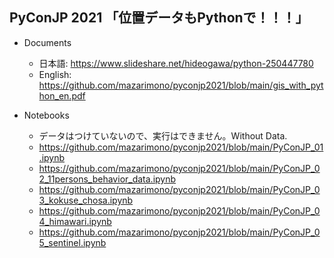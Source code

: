 ## PyConJP 2021 「位置データもPythonで！！！」

- Documents
    - 日本語: https://www.slideshare.net/hideogawa/python-250447780
    - English: https://github.com/mazarimono/pyconjp2021/blob/main/gis_with_python_en.pdf

- Notebooks
    - データはつけていないので、実行はできません。Without Data.
    - https://github.com/mazarimono/pyconjp2021/blob/main/PyConJP_01.ipynb
    - https://github.com/mazarimono/pyconjp2021/blob/main/PyConJP_02_11persons_behavior_data.ipynb
    - https://github.com/mazarimono/pyconjp2021/blob/main/PyConJP_03_kokuse_chosa.ipynb
    - https://github.com/mazarimono/pyconjp2021/blob/main/PyConJP_04_himawari.ipynb
    - https://github.com/mazarimono/pyconjp2021/blob/main/PyConJP_05_sentinel.ipynb
